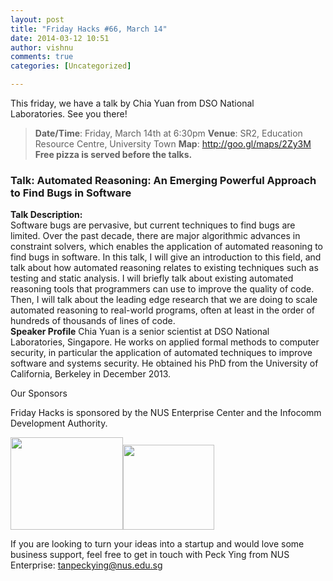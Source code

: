 ```yaml
---
layout: post
title: "Friday Hacks #66, March 14"
date: 2014-03-12 10:51
author: vishnu
comments: true
categories: [Uncategorized]

---
```

This friday, we have a talk by Chia Yuan from DSO National Laboratories. See you there!
<blockquote><strong>Date/Time</strong>: Friday, March 14th at 6:30pm
<strong>Venue</strong>: SR2, Education Resource Centre, University Town
<strong>Map</strong>: <a href="http://goo.gl/maps/2Zy3M">http://goo.gl/maps/2Zy3M</a>
<strong>Free pizza is served before the talks.</strong></blockquote>
<h3>Talk: Automated Reasoning: An Emerging Powerful Approach to Find Bugs in Software</h3>
<strong>Talk Description:</strong>
<div>Software bugs are pervasive, but current techniques to find bugs are limited. Over the past decade, there are major algorithmic advances in constraint solvers, which enables the application of automated reasoning to find bugs in software. In this talk, I will give an introduction to this field, and talk about how automated reasoning relates to existing techniques such as testing and static analysis. I will briefly talk about existing automated reasoning tools that programmers can use to improve the quality of code. Then, I will talk about the leading edge research that we are doing to scale automated reasoning to real-world programs, often at least in the order of hundreds of thousands of lines of code.</div>
<strong>Speaker Profile</strong>
Chia Yuan is a senior scientist at DSO National Laboratories, Singapore. He works on applied formal methods to computer security, in particular the application of automated techniques to improve software and systems security. He obtained his PhD from the University of California, Berkeley in December 2013.
<div>

Our Sponsors

</div>
Friday Hacks is sponsored by the NUS Enterprise Center and the Infocomm Development Authority.

<a href="/res/2013/10/ETP-logo-full-color-vertical-to-be-used.jpg"><img alt="" src="/res/2013/10/ETP-logo-full-color-vertical-to-be-used-300x247.jpg" width="180" height="148" /></a><a href="/res/2013/10/ida.png"><img alt="" src="/res/2013/10/ida-300x280.png" width="146" height="136" /></a>

If you are looking to turn your ideas into a startup and would love some business support, feel free to get in touch with Peck Ying from NUS Enterprise: tanpeckying@nus.edu.sg
